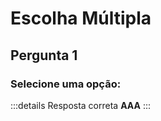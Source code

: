 # Escolha Múltipla

## Pergunta  1

### Selecione uma opção:

:::details Resposta correta
__AAA__
:::

